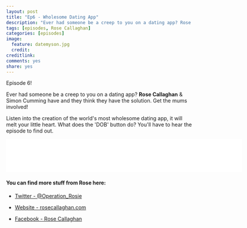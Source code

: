 ```yaml
---
layout: post
title: "Ep6 - Wholesome Dating App"
description: "Ever had someone be a creep to you on a dating app? Rose Callaghan & Simon Cumming have and they think they have the solution. Get the mums involved!"
tags: [episodes, Rose Callaghan]
categories: [episodes]
image:
  feature: datemyson.jpg
  credit: 
creditlink:
comments: yes
share: yes
---
```


Episode 6!

Ever had someone be a creep to you on a dating app? **Rose Callaghan** & Simon Cumming have and they think they have the solution. Get the mums involved!

Listen into the creation of the world's most wholesome dating app, it will melt your little heart. What does the 'DOB' button do? You'll have to hear the episode to find out.

<iframe style="border: none" src="//html5-player.libsyn.com/embed/episode/id/4623371/height/90/width/640/theme/custom/autonext/no/thumbnail/yes/autoplay/no/preload/no/no_addthis/no/direction/backward/no-cache/true/render-playlist/no/custom-color/87A93A/" height="90" width="640" scrolling="no"  allowfullscreen webkitallowfullscreen mozallowfullscreen oallowfullscreen msallowfullscreen></iframe>

#### You can find more stuff from Rose here:

+ [Twitter - @Operation_Rosie](https://twitter.com/operation_rosie)

+ [Website - rosecallaghan.com](http://rosecallaghan.com/)

+ [Facebook - Rose Callaghan](https://www.facebook.com/rosecallaghan4lyf/)
